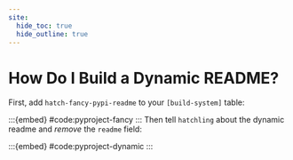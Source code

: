 ```yaml
---
site:
  hide_toc: true
  hide_outline: true
---
```


# How Do I Build a Dynamic README?

First, add `hatch-fancy-pypi-readme` to your `[build-system]` table:

:::{embed} #code:pyproject-fancy
:::
Then tell `hatchling` about the dynamic readme and _remove_ the `readme` field:

:::{embed} #code:pyproject-dynamic
:::
